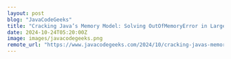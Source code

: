 ```yaml
---
layout: post
blog: "JavaCodeGeeks"
title: "Cracking Java’s Memory Model: Solving OutOfMemoryError in Large Apps"
date: 2024-10-24T05:20:00Z
image: images/javacodegeeks.png
remote_url: "https://www.javacodegeeks.com/2024/10/cracking-javas-memory-model-solving-outofmemoryerror-in-large-apps.html"
---
```

